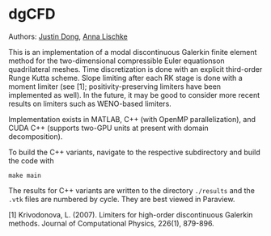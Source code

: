 # dgCFD

Authors: [Justin Dong](https://jdongg.github.io), [Anna Lischke](https://www.linkedin.com/in/anna-lischke/)

This is an implementation of a modal discontinuous Galerkin finite element method for the two-dimensional compressible Euler equationson quadrilateral meshes. Time discretization is done with an explicit third-order Runge Kutta scheme. Slope limiting after each RK stage is done with a moment limiter (see [1]; positivity-preserving limiters have been implemented as well). In the future, it may be good to consider more recent results on limiters such as WENO-based limiters.

Implementation exists in MATLAB, C++ (with OpenMP parallelization), and CUDA C++ (supports two-GPU units at present with domain decomposition).

To build the C++ variants, navigate to the respective subdirectory and build the code with 

```
make main
```

The results for C++ variants are written to the directory `./results` and the `.vtk` files are numbered by cycle. They are best viewed in Paraview.

[1] Krivodonova, L. (2007). Limiters for high-order discontinuous Galerkin methods. Journal of Computational Physics, 226(1), 879-896.

